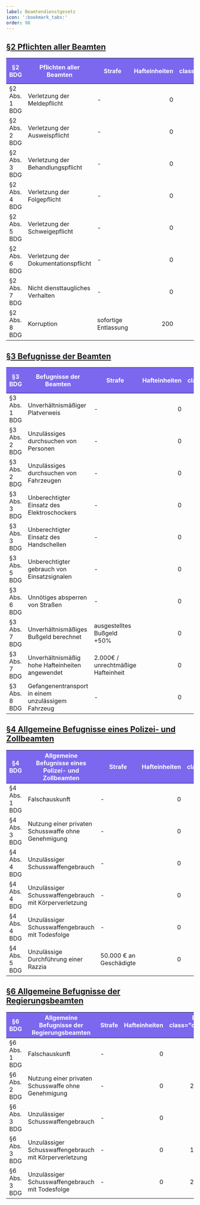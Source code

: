 ```yaml
---
label: Beamtendienstgesetz
icon: ':bookmark_tabs:'
order: 98
---
```


## [§2 Pflichten aller Beamten](../Gesetze/BDG.md#2-pflichten-aller-beamten)


§2 BDG        | Pflichten aller Beamten              | Strafe               | Hafteinheiten | Bußgeld  { class="compact" }
--------------|--------------------------------------|----------------------|--------------:|----------------------------:
§2 Abs. 1 BDG | Verletzung der Meldepflicht          | -                    |             0 |                    100.000 €
§2 Abs. 2 BDG | Verletzung der Ausweispflicht        | -                    |             0 |                     50.000 €
§2 Abs. 3 BDG | Verletzung der Behandlungspflicht    | -                    |             0 |                    150.000 €
§2 Abs. 4 BDG | Verletzung der Folgepflicht          | -                    |             0 |                    100.000 €
§2 Abs. 5 BDG | Verletzung der Schweigepflicht       | -                    |             0 |                    150.000 €
§2 Abs. 6 BDG | Verletzung der Dokumentationspflicht | -                    |             0 |                     50.000 €
§2 Abs. 7 BDG | Nicht diensttaugliches Verhalten     | -                    |             0 |                    100.000 €
§2 Abs. 8 BDG | Korruption                           | sofortige Entlassung |           200 |                     50.000 €

## [§3 Befugnisse der Beamten](../Gesetze/BDG.md#3-befugnisse-der-beamten)

§3 BDG        | Befugnisse der Beamten                             | Strafe                             | Hafteinheiten | Bußgeld  { class="compact" }
--------------|----------------------------------------------------|------------------------------------|--------------:|----------------------------:
§3 Abs. 1 BDG | Unverhältnismäßiger Platverweis                    | -                                  |             0 |                     20.000 €
§3 Abs. 2 BDG | Unzulässiges durchsuchen von Personen              | -                                  |             0 |                    100.000 €
§3 Abs. 2 BDG | Unzulässiges durchsuchen von Fahrzeugen            | -                                  |             0 |                     75.000 €
§3 Abs. 3 BDG | Unberechtigter Einsatz des Elektroschockers        | -                                  |             0 |                    150.000 €
§3 Abs. 3 BDG | Unberechtigter Einsatz des Handschellen            | -                                  |             0 |                    100.000 €
§3 Abs. 5 BDG | Unberechtigter gebrauch von Einsatzsignalen        | -                                  |             0 |                     50.000 €
§3 Abs. 6 BDG | Unnötiges absperren von Straßen                    | -                                  |             0 |                     25.000 €
§3 Abs. 7 BDG | Unverhältnismäßiges Bußgeld berechnet              | ausgestelltes Bußgeld +50%         |             0 |                    100.000 €
§3 Abs. 7 BDG | Unverhältnismäßig hohe Hafteinheiten angewendet    | 2.000€ / unrechtmäßige Hafteinheit |             0 |                    200.000 €
§3 Abs. 8 BDG | Gefangenentransport in einem unzulässigem Fahrzeug | -                                  |             0 |                     75.000 €

## [§4 Allgemeine Befugnisse eines Polizei- und Zollbeamten](../Gesetze/BDG.md#4-allgemeine-befugnisse-eines-polizei--und-zollbeamten)

§4 BDG        | Allgemeine Befugnisse eines Polizei- und Zollbeamten   | Strafe                  | Hafteinheiten | Bußgeld  { class="compact" }
--------------|--------------------------------------------------------|-------------------------|--------------:|----------------------------:
§4 Abs. 1 BDG | Falschauskunft                                         | -                       |             0 |                     25.000 €
§4 Abs. 3 BDG | Nutzung einer privaten Schusswaffe ohne Genehmigung    | -                       |             0 |                    250.000 €
§4 Abs. 4 BDG | Unzulässiger Schusswaffengebrauch                      | -                       |             0 |                     75.000 €
§4 Abs. 4 BDG | Unzulässiger Schusswaffengebrauch mit Körperverletzung | -                       |             0 |                    150.000 €
§4 Abs. 4 BDG | Unzulässiger Schusswaffengebrauch mit Todesfolge       | -                       |             0 |                    200.000 €
§4 Abs. 5 BDG | Unzulässige Durchführung einer Razzia                  | 50.000 € an Geschädigte |             0 |                          0 €

## [§6 Allgemeine Befugnisse der Regierungsbeamten](../Gesetze/BDG.md#6-allgemeine-befugnisse-der-regierungsbeamten)

§6 BDG        | Allgemeine Befugnisse der Regierungsbeamten            | Strafe | Hafteinheiten | Bußgeld  { class="compact" }
--------------|--------------------------------------------------------|--------|--------------:|----------------------------:
§6 Abs. 1 BDG | Falschauskunft                                         | -      |             0 |                     25.000 €
§6 Abs. 2 BDG | Nutzung einer privaten Schusswaffe ohne Genehmigung    | -      |             0 |                    250.000 €
§6 Abs. 3 BDG | Unzulässiger Schusswaffengebrauch                      | -      |             0 |                     75.000 €
§6 Abs. 3 BDG | Unzulässiger Schusswaffengebrauch mit Körperverletzung | -      |             0 |                    150.000 €
§6 Abs. 3 BDG | Unzulässiger Schusswaffengebrauch mit Todesfolge       | -      |             0 |                    200.000 €


<style>
th {
    background-color: #7B68EE;
    font-size: bolder;
    color: white !important;
}

.sidebar-right {
    display: none;
}
</style>